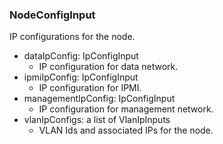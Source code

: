 ### NodeConfigInput
IP configurations for the node.

- dataIpConfig: IpConfigInput
  - IP configuration for data network.
- ipmiIpConfig: IpConfigInput
  - IP configuration for IPMI.
- managementIpConfig: IpConfigInput
  - IP configuration for management network.
- vlanIpConfigs: a list of VlanIpInputs
  - VLAN Ids and associated IPs for the node.
